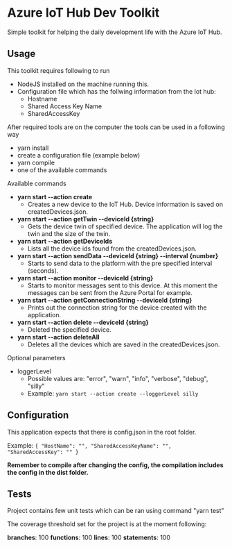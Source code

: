 # Azure IoT Hub Dev Toolkit

Simple toolkit for helping the daily development life with the Azure IoT Hub.

## Usage

This toolkit requires following to run

- NodeJS installed on the machine running this.
- Configuration file which has the follwing information from the Iot hub:
  - Hostname
  - Shared Access Key Name
  - SharedAccessKey

After required tools are on the computer the tools can be used in a following way

- yarn install
- create a configuration file (example below)
- yarn compile
- one of the available commands

Available commands

- **yarn start --action create**
  - Creates a new device to the IoT Hub. Device information is saved on createdDevices.json.
- **yarn start --action getTwin --deviceId {string}**
  - Gets the device twin of specified device. The application will log the twin and the size of the twin.
- **yarn start --action getDeviceIds**
  - Lists all the device ids found from the createdDevices.json.
- **yarn start --action sendData --deviceId {string} --interval {number}**
  - Starts to send data to the platform with the pre specified interval (seconds).
- **yarn start --action monitor --deviceId {string}**
  - Starts to monitor messages sent to this device. At this moment the messages can be sent from the Azure Portal for example.
- **yarn start --action getConnectionString --deviceId {string}**
  - Prints out the connection string for the device created with the application.
- **yarn start --action delete --deviceId {string}**
  - Deleted the specified device.
- **yarn start --action deleteAll**
  - Deletes all the devices which are saved in the createdDevices.json.

Optional parameters

- loggerLevel
  - Possible values are: "error", "warn", "info", "verbose", "debug", "silly"
  - Example: `yarn start --action create --loggerLevel silly`

## Configuration

This application expects that there is config.json in the root folder.

Example:
`{ "HostName": "", "SharedAccessKeyName": "", "SharedAccessKey": "" }`

**Remember to compile after changing the config, the compilation includes the config in the dist folder.**

## Tests

Project contains few unit tests which can be ran using command "yarn test"

The coverage threshold set for the project is at the moment following:

**branches**: 100
**functions**: 100
**lines**: 100
**statements**: 100
